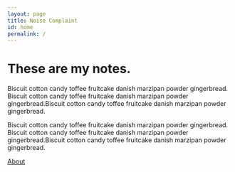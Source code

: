 ```yaml
---
layout: page
title: Noise Complaint
id: home
permalink: /
---
```




<h1 class="u-text-h1">These are my notes.</h1>
<p>Biscuit cotton candy toffee fruitcake danish marzipan powder gingerbread. Biscuit cotton candy toffee fruitcake danish marzipan powder gingerbread.Biscuit cotton candy toffee fruitcake danish marzipan powder gingerbread.</p>
<div class="blockquote">
  <p>Biscuit cotton candy toffee fruitcake danish marzipan powder gingerbread. Biscuit cotton candy toffee fruitcake danish marzipan powder gingerbread.Biscuit cotton candy toffee fruitcake danish marzipan powder gingerbread.</p>
</div>
<a href="/about" class="button w-inline-block">
  <div class="button-label">About</div><img src="images/arrow.svg" loading="lazy" alt="" class="button-image">
</a>
 


<style>
  .wrapper {
    max-width: 46em;
  }
</style>
